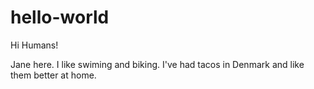 # hello-world

Hi Humans!

Jane here. I like swiming and biking.
I've had tacos in Denmark and like them better at home.
